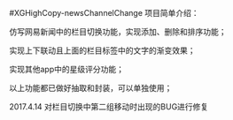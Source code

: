 #XGHighCopy-newsChannelChange
项目简单介绍：

仿写网易新闻中的栏目切换功能，实现添加、删除和排序功能；

实现上下联动且上面的栏目标签中的文字的渐变效果；

实现其他app中的星级评分功能；

以上功能都已做好抽取和封装，可以单独使用；

2017.4.14 对栏目切换中第二组移动时出现的BUG进行修复
